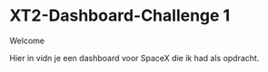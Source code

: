 # XT2-Dashboard-Challenge 1
 
Welcome
 
Hier in vidn je een dashboard voor SpaceX die ik had als opdracht.

